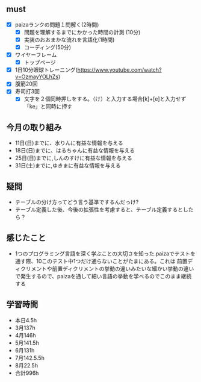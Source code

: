 


## must
- [x] paizaランクの問題１問解く(2時間)
  - [x] 問題を理解するまでにかかった時間の計測 (10分)
  - [x] 実装のおおまかな流れを言語化(1時間)
  - [x] コーディング(50分)
- [x] ワイヤーフレーム
  - [x] トップページ
- [x] 1日10分眼球トレーニング(https://www.youtube.com/watch?v=OzmayYOLhZs)
- [x] 腹筋20回
- [x] 寿司打3回
  - [x] 文字を２個同時押しをする。（け）と入力する場合[k]+[e]と入力せず「ke」と同時に押す
     
## 今月の取り組み
- 11日(日)までに、水りんに有益な情報を与える
- 18日(日)までに、はるちゃんに有益な情報を与える　
- 25日(日)までに,しんのすけに有益な情報を与える
- 31日(土)までに,ゆきまに有益な情報を与える


## 疑問
- テーブルの分け方ってどう言う基準でするんだっけ?
- テーブル定義した後、今後の拡張性を考慮すると、テーブル定義するとしたら？

## 感じたこと
- 1つのプログラミング言語を深く学ぶことの大切さを知った.paizaでテストを通す際、10このテスト中1つだけ通らないことがたまにある。これは
前置ディクリメントや前置ディクリメントの挙動の違いみたいな細かい挙動の違いで発生するので、paizaを通して細い言語の挙動を学べるのでこのまま継続する
  

## 学習時間
  - 本日4.5h
  - 3月137h
  - 4月146h
  - 5月141.5h
  - 6月131h
  - 7月142.5.5h
  - 8月22.5h
  - 合計996h
    




